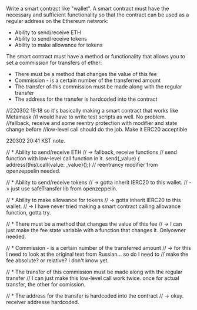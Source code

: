  Write a smart contract like "wallet".
 A smart contract must have the necessary and sufficient functionality so that the contract can be used as a regular address on the Ethereum network:
 * Ability to send/receive ETH
 * Ability to send/receive tokens
 * Ability to make allowance for tokens

 The smart contract must have a method or functionality that allows you to set a commission for transfers of ether:
 * There must be a method that changes the value of this fee
 * Commission - is a certain number of the transferred amount
 * The transfer of this commission must be made along with the regular transfer
 * The address for the transfer is hardcoded into the contract

 //220302 19:18 so it's basically making a smart contract that works like Metamask
 //I would have to write test scripts as well. No problem.
 //fallback, receive and some reentry protection with modifier and state change before
 //low-level call should do the job. Make it ERC20 acceptible

220302 20:41 KST note.

 //  * Ability to send/receive ETH
// -> fallback, receive functions
// send function with low-level call function in it. send(_value) { address(this).call{value: _value}();}
// reentrancy modifier from openzeppelin needed.

//  * Ability to send/receive tokens
// -> gotta inherit IERC20 to this wallet.
// -> just use safeTransfer lib from openzeppelin.

//  * Ability to make allowance for tokens
// -> gotta inherit IERC20 to this wallet.
// -> I have never tried making a smart contract calling allowance function, gotta try.

//  * There must be a method that changes the value of this fee
// -> I can just make the fee state variable with  a function that changes it. Onlyowner needed.

//  * Commission - is a certain number of the transferred amount
// -> for this I need to look at the original text from Russian... so do I need to
// make the fee absolute? or relative? I don't know yet.

//  * The transfer of this commission must be made along with the regular transfer
// I can just make this low-level call work twice. once for actual transfer, the other for comission.

//  * The address for the transfer is hardcoded into the contract
// -> okay. receiver addresse hardcoded.
